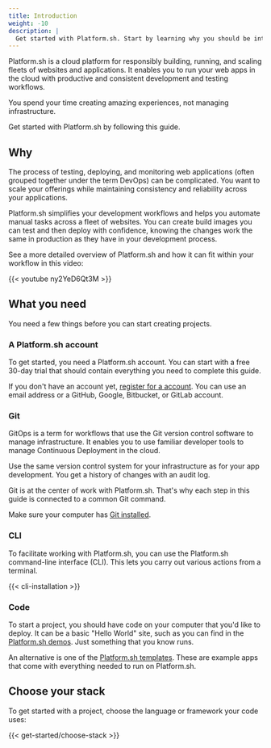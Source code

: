 ```yaml
---
title: Introduction
weight: -10
description: |
  Get started with Platform.sh. Start by learning why you should be interested.
---
```


Platform.sh is a cloud platform for responsibly building, running, and scaling fleets of websites and applications.
It enables you to run your web apps in the cloud with productive and consistent development and testing workflows.

You spend your time creating amazing experiences, not managing infrastructure.

Get started with Platform.sh by following this guide.

## Why

The process of testing, deploying, and monitoring web applications (often grouped together under the term DevOps)
can be complicated.
You want to scale your offerings while maintaining consistency and reliability across your applications.

Platform.sh simplifies your development workflows and helps you automate manual tasks across a fleet of websites.
You can create build images you can test and then deploy with confidence,
knowing the changes work the same in production as they have in your development process.

See a more detailed overview of Platform.sh and how it can fit within your workflow in this video:

{{< youtube ny2YeD6Qt3M >}}

## What you need

You need a few things before you can start creating projects.

### A Platform.sh account

To get started, you need a Platform.sh account.
You can start with a free 30-day trial that should contain everything you need to complete this guide.

If you don't have an account yet, [register for a account](https://auth.api.platform.sh/register).
You can use an email address or a GitHub, Google, Bitbucket, or GitLab account.

### Git

GitOps is a term for workflows that use the Git version control software to manage infrastructure.
It enables you to use familiar developer tools to manage Continuous Deployment in the cloud.

Use the same version control system for your infrastructure as for your app development.
You get a history of changes with an audit log.

Git is at the center of work with Platform.sh.
That's why each step in this guide is connected to a common Git command.

Make sure your computer has [Git installed](https://git-scm.com/downloads).

### CLI

To facilitate working with Platform.sh, you can use the Platform.sh command-line interface (CLI).
This lets you carry out various actions from a terminal.

{{< cli-installation >}}

### Code

To start a project, you should have code on your computer that you'd like to deploy.
It can be a basic "Hello World" site, such as you can find in the [Platform.sh demos](https://github.com/platformsh-demos).
Just something that you know runs.

An alternative is one of the [Platform.sh templates](../development/templates.md).
These are example apps that come with everything needed to run on Platform.sh.

## Choose your stack

To get started with a project, choose the language or framework your code uses:

{{< get-started/choose-stack >}}

